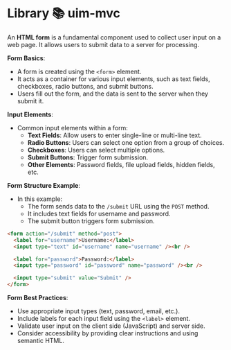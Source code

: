 # Library 📚 uim-mvc

An **HTML form** is a fundamental component used to collect user input on a web page. It allows users to submit data to a server for processing.

**Form Basics**:

- A form is created using the `<form>` element.
- It acts as a container for various input elements, such as text fields, checkboxes, radio buttons, and submit buttons.
- Users fill out the form, and the data is sent to the server when they submit it.

**Input Elements**:

- Common input elements within a form:
  - **Text Fields**: Allow users to enter single-line or multi-line text.
  - **Radio Buttons**: Users can select one option from a group of choices.
  - **Checkboxes**: Users can select multiple options.
  - **Submit Buttons**: Trigger form submission.
  - **Other Elements**: Password fields, file upload fields, hidden fields, etc.

**Form Structure Example**:

- In this example:
  - The form sends data to the `/submit` URL using the `POST` method.
  - It includes text fields for username and password.
  - The submit button triggers form submission.

```html
<form action="/submit" method="post">
  <label for="username">Username:</label>
  <input type="text" id="username" name="username" /><br />

  <label for="password">Password:</label>
  <input type="password" id="password" name="password" /><br />

  <input type="submit" value="Submit" />
</form>
```

**Form Best Practices**:

- Use appropriate input types (text, password, email, etc.).
- Include labels for each input field using the `<label>` element.
- Validate user input on the client side (JavaScript) and server side.
- Consider accessibility by providing clear instructions and using semantic HTML.
